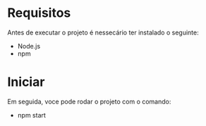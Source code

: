# Requisitos 

Antes de executar o projeto é nessecário ter instalado o seguinte:

- Node.js
- npm

# Iniciar

Em seguida, voce pode rodar o projeto com o comando:

- npm start
